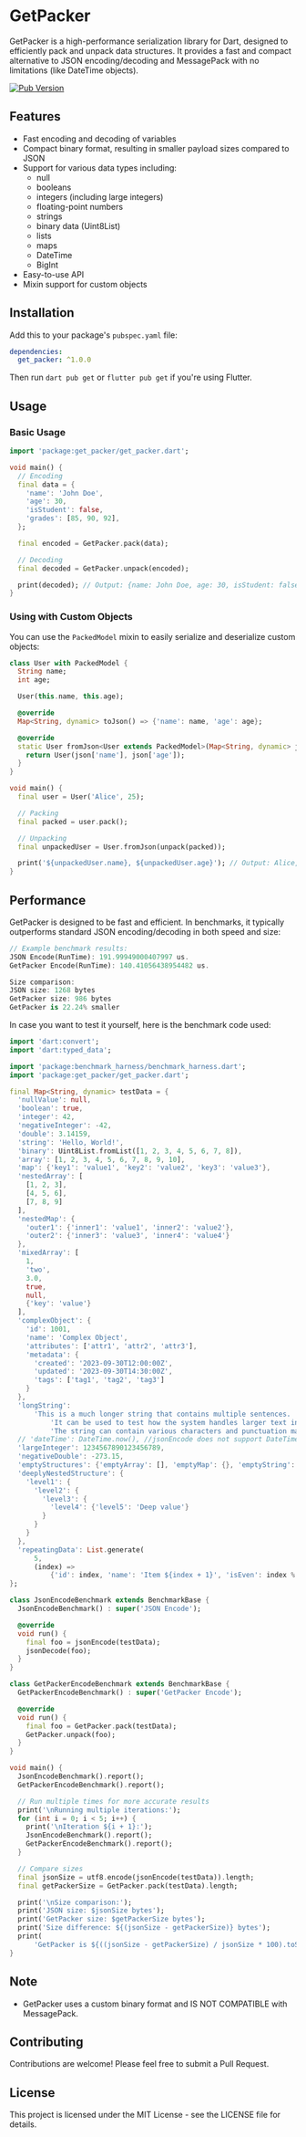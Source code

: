 # GetPacker

GetPacker is a high-performance serialization library for Dart, designed to efficiently pack and unpack data structures. It provides a fast and compact alternative to JSON encoding/decoding and MessagePack with no limitations (like DateTime objects).

[![Pub Version](https://img.shields.io/pub/v/get_packer)](https://pub.dev/packages/get_packer)

## Features

- Fast encoding and decoding of variables
- Compact binary format, resulting in smaller payload sizes compared to JSON
- Support for various data types including:
  - null
  - booleans
  - integers (including large integers)
  - floating-point numbers
  - strings
  - binary data (Uint8List)
  - lists
  - maps
  - DateTime
  - BigInt
- Easy-to-use API
- Mixin support for custom objects

## Installation

Add this to your package's `pubspec.yaml` file:

```yaml
dependencies:
  get_packer: ^1.0.0
```

Then run `dart pub get` or `flutter pub get` if you're using Flutter.

## Usage

### Basic Usage

```dart
import 'package:get_packer/get_packer.dart';

void main() {
  // Encoding
  final data = {
    'name': 'John Doe',
    'age': 30,
    'isStudent': false,
    'grades': [85, 90, 92],
  };

  final encoded = GetPacker.pack(data);

  // Decoding
  final decoded = GetPacker.unpack(encoded);

  print(decoded); // Output: {name: John Doe, age: 30, isStudent: false, grades: [85, 90, 92]}
}
```

### Using with Custom Objects

You can use the `PackedModel` mixin to easily serialize and deserialize custom objects:

```dart
class User with PackedModel {
  String name;
  int age;

  User(this.name, this.age);

  @override
  Map<String, dynamic> toJson() => {'name': name, 'age': age};

  @override
  static User fromJson<User extends PackedModel>(Map<String, dynamic> json) {
    return User(json['name'], json['age']);
  }
}

void main() {
  final user = User('Alice', 25);

  // Packing
  final packed = user.pack();

  // Unpacking
  final unpackedUser = User.fromJson(unpack(packed));

  print('${unpackedUser.name}, ${unpackedUser.age}'); // Output: Alice, 25
}
```

## Performance

GetPacker is designed to be fast and efficient. In benchmarks, it typically outperforms standard JSON encoding/decoding in both speed and size:

```dart
// Example benchmark results:
JSON Encode(RunTime): 191.99949000407997 us.
GetPacker Encode(RunTime): 140.41056438954482 us.

Size comparison:
JSON size: 1268 bytes
GetPacker size: 986 bytes
GetPacker is 22.24% smaller
```

In case you want to test it yourself, here is the benchmark code used:

```dart
import 'dart:convert';
import 'dart:typed_data';

import 'package:benchmark_harness/benchmark_harness.dart';
import 'package:get_packer/get_packer.dart';

final Map<String, dynamic> testData = {
  'nullValue': null,
  'boolean': true,
  'integer': 42,
  'negativeInteger': -42,
  'double': 3.14159,
  'string': 'Hello, World!',
  'binary': Uint8List.fromList([1, 2, 3, 4, 5, 6, 7, 8]),
  'array': [1, 2, 3, 4, 5, 6, 7, 8, 9, 10],
  'map': {'key1': 'value1', 'key2': 'value2', 'key3': 'value3'},
  'nestedArray': [
    [1, 2, 3],
    [4, 5, 6],
    [7, 8, 9]
  ],
  'nestedMap': {
    'outer1': {'inner1': 'value1', 'inner2': 'value2'},
    'outer2': {'inner3': 'value3', 'inner4': 'value4'}
  },
  'mixedArray': [
    1,
    'two',
    3.0,
    true,
    null,
    {'key': 'value'}
  ],
  'complexObject': {
    'id': 1001,
    'name': 'Complex Object',
    'attributes': ['attr1', 'attr2', 'attr3'],
    'metadata': {
      'created': '2023-09-30T12:00:00Z',
      'updated': '2023-09-30T14:30:00Z',
      'tags': ['tag1', 'tag2', 'tag3']
    }
  },
  'longString':
      'This is a much longer string that contains multiple sentences. '
          'It can be used to test how the system handles larger text inputs. '
          'The string can contain various characters and punctuation marks!',
  // 'dateTime': DateTime.now(), //jsonEncode does not support DateTime
  'largeInteger': 1234567890123456789,
  'negativeDouble': -273.15,
  'emptyStructures': {'emptyArray': [], 'emptyMap': {}, 'emptyString': ''},
  'deeplyNestedStructure': {
    'level1': {
      'level2': {
        'level3': {
          'level4': {'level5': 'Deep value'}
        }
      }
    }
  },
  'repeatingData': List.generate(
      5,
      (index) =>
          {'id': index, 'name': 'Item ${index + 1}', 'isEven': index % 2 == 0}),
};

class JsonEncodeBenchmark extends BenchmarkBase {
  JsonEncodeBenchmark() : super('JSON Encode');

  @override
  void run() {
    final foo = jsonEncode(testData);
    jsonDecode(foo);
  }
}

class GetPackerEncodeBenchmark extends BenchmarkBase {
  GetPackerEncodeBenchmark() : super('GetPacker Encode');

  @override
  void run() {
    final foo = GetPacker.pack(testData);
    GetPacker.unpack(foo);
  }
}

void main() {
  JsonEncodeBenchmark().report();
  GetPackerEncodeBenchmark().report();

  // Run multiple times for more accurate results
  print('\nRunning multiple iterations:');
  for (int i = 0; i < 5; i++) {
    print('\nIteration ${i + 1}:');
    JsonEncodeBenchmark().report();
    GetPackerEncodeBenchmark().report();
  }

  // Compare sizes
  final jsonSize = utf8.encode(jsonEncode(testData)).length;
  final getPackerSize = GetPacker.pack(testData).length;

  print('\nSize comparison:');
  print('JSON size: $jsonSize bytes');
  print('GetPacker size: $getPackerSize bytes');
  print('Size difference: ${(jsonSize - getPackerSize)} bytes');
  print(
      'GetPacker is ${((jsonSize - getPackerSize) / jsonSize * 100).toStringAsFixed(2)}% smaller');
}
```

## Note

- GetPacker uses a custom binary format and IS NOT COMPATIBLE with MessagePack.

## Contributing

Contributions are welcome! Please feel free to submit a Pull Request.

## License

This project is licensed under the MIT License - see the LICENSE file for details.
